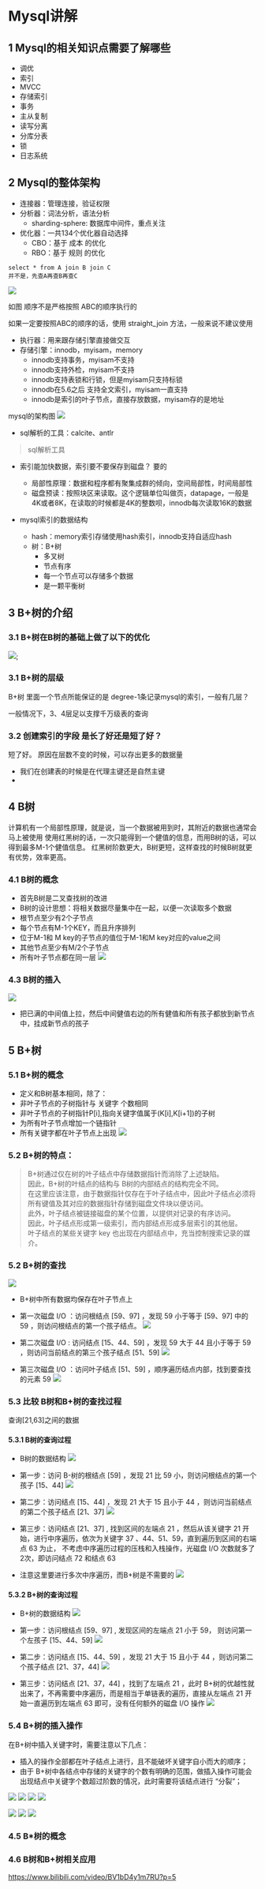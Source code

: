 # Mysql讲解

<!--https://www.bilibili.com/video/BV1bD4y1m7RU?from=search&seid=2211861062542380942-->

## 1 Mysql的相关知识点需要了解哪些
* 调优
* 索引
* MVCC
* 存储索引
* 事务
* 主从复制
* 读写分离
* 分库分表
* 锁
* 日志系统

## 2 Mysql的整体架构
* 连接器：管理连接，验证权限
* 分析器：词法分析，语法分析
  * sharding-sphere: 数据库中间件，重点关注
* 优化器：一共134个优化器自动选择
  * CBO：基于 成本 的优化
  * RBO：基于 规则 的优化
```
select * from A join B join C
并不是，先查A再查B再查C
```
![](images/2F4733C7-00F5-4417-9F45-15F56F1040F6.png)

如图 顺序不是严格按照 ABC的顺序执行的

如果一定要按照ABC的顺序的话，使用 straight_join 方法，一般来说不建议使用

* 执行器：用来跟存储引擎直接做交互
* 存储引擎：innodb，myisam，memory
  * innodb支持事务，myisam不支持
  * innodb支持外检，myisam不支持
  * innodb支持表锁和行锁，但是myisam只支持标锁
  * innodb在5.6之后 支持全文索引，myisam一直支持
  * innodb是索引的叶子节点，直接存放数据，myisam存的是地址

mysql的架构图
![](images/A763A8FE-6D1C-4668-83C6-8D707706D388.png)

* sql解析的工具：calcite、antlr
> sql解析工具

* 索引能加快数据，索引要不要保存到磁盘？ 要的
  * 局部性原理：数据和程序都有聚集成群的倾向，空间局部性，时间局部性
  * 磁盘预读：按照块区来读取。这个逻辑单位叫做页，datapage，一般是4K或者8K，在读取的时候都是4K的整数呗，innodb每次读取16K的数据

* mysql索引的数据结构
  * hash：memory索引存储使用hash索引，innodb支持自适应hash
  * 树：B+树
    * 多叉树
    * 节点有序
    * 每一个节点可以存储多个数据
    * 是一颗平衡树

## 3 B+树的介绍
### 3.1 B+树在B树的基础上做了以下的优化
![](images/51D1F684-91FC-4E95-9B89-0AD42B959206.png);

### 3.1 B+树的层级
B+树 里面一个节点所能保证的是 degree-1条记录mysql的索引，一般有几层？

一般情况下，3、4层足以支撑千万级表的查询

### 3.2 创建索引的字段 是长了好还是短了好？
短了好。 原因在层数不变的时候，可以存出更多的数据量

* 我们在创建表的时候是在代理主键还是自然主键
* 

## 4 B树
计算机有一个局部性原理，就是说，当一个数据被用到时，其附近的数据也通常会马上被使用
使用红黑树的话，一次只能得到一个健值的信息，而用B树的话，可以得到最多M-1个健值信息。
红黑树阶数更大，B树更短，这样查找的时候B树就更有优势，效率更高。

### 4.1 B树的概念
* 首先B树是二叉查找树的改进
* B树的设计思想：将相关数据尽量集中在一起，以便一次读取多个数据
* 根节点至少有2个子节点
* 每个节点有M-1个KEY，而且升序排列
* 位于M-1和 M key的子节点的值位于M-1和M key对应的value之间
* 其他节点至少有M/2个子节点
* 所有叶子节点都在同一层
![](images/1BDFEE5A-D560-4A2F-BFB4-BDBD340D9BA0.png)
### 4.3 B树的插入
![](images/A763A8FE-6D1C-4668-83C6-8D707706D389.png)
* 把已满的中间值上拉，然后中间健值右边的所有健值和所有孩子都放到新节点中，挂成新节点的孩子

## 5 B+树
<!--https://zhuanlan.zhihu.com/p/149287061-->
### 5.1 B+树的概念
* 定义和B树基本相同，除了：
* 非叶子节点的子树指针与 关键字 个数相同
* 非叶子节点的子树指针P[i],指向关键字值属于(K[i],K[i+1])的子树
* 为所有叶子节点增加一个链指针
* 所有关键字都在叶子节点上出现
![](images/FD7B6B11-80A9-40FF-93FE-4D5B5F176D5B.png)

### 5.2  B+树的特点：
> B+树通过仅在树的叶子结点中存储数据指针而消除了上述缺陷。  
> 因此，B+树的叶结点的结构与 B树的内部结点的结构完全不同。  
> 在这里应该注意，由于数据指针仅存在于叶子结点中，因此叶子结点必须将所有键值及其对应的数据指针存储到磁盘文件块以便访问。  
> 此外，叶子结点被链接磁盘的某个位置，以提供对记录的有序访问。  
> 因此，叶子结点形成第一级索引，而内部结点形成多层索引的其他层。  
> 叶子结点的某些关键字 key 也出现在内部结点中，充当控制搜索记录的媒介。

### 5.2 B+树的查找
![](images/7129440A-671C-4611-BA47-4F8569FEDC3D.png)
* B+树中所有数据均保存在叶子节点上

* 第一次磁盘 I/O ：访问根结点 [59、97] ，发现 59 小于等于 [59、97] 中的 59 ，则访问根结点的第一个孩子结点。
![](images/2F3B4C0C-6D48-4769-B162-A62E5CC22878.png)
* 第二次磁盘 I/O : 访问结点 [15、44、59] ，发现 59 大于 44 且小于等于 59 ，则访问当前结点的第三个孩子结点 [51、59]
![](images/D2BF1EE9-C196-4578-BA02-4442910EA468.png)
* 第三次磁盘 I/O ：访问叶子结点 [51、59] ，顺序遍历结点内部，找到要查找的元素 59
![](images/87A304AF-6273-418E-98CC-D4021A24B5DB.png)

### 5.3 比较 B树和B+树的查找过程
查询[21,63]之间的数据

#### 5.3.1 B树的查询过程

* B树的数据结构
![](images/36CF5EB9-84B9-4244-B5E7-6B7714509544.png)

* 第一步：访问 B-树的根结点 [59] ，发现 21 比 59 小，则访问根结点的第一个孩子 [15、44]
![](images/AC194514-EB1F-41BB-8A90-8AB0ADDC2A68.png)

* 第二步：访问结点 [15、44] ，发现 21 大于 15 且小于 44 ，则访问当前结点的第二个孩子结点 [21、37]
![](images/C751AB13-2A72-483A-A405-A46D8601DF8B.png)

* 第三步：访问结点 [21、37] , 找到区间的左端点 21 ，然后从该关键字 21 开始，进行中序遍历，依次为关键字 37 、44、51、59，直到遍历到区间的右端点 63 为止， 不考虑中序遍历过程的压栈和入栈操作，光磁盘 I/O 次数就多了 2次，即访问结点 72 和结点 63
* 注意这里要进行多次中序遍历，而B+树是不需要的
![](images/CBE2BFD6-F98D-4032-BAEE-963F9A5EB76C.png)

#### 5.3.2 B+树的查询过程

* B+树的数据结构
![](images/07C8D86B-DCAC-4890-84E0-A3AA21045F5C.png)

* 第一步：访问根结点 [59、97] , 发现区间的左端点 21 小于 59， 则访问第一个左孩子 [15、44、59]
![](images/AA7C268D-A8DA-4E95-A47D-5D816F526F58.png)

* 第二步：访问结点 [15、44、59] ，发现 21 大于 15 且小于 44 ，则访问第二个孩子结点 [21、37，44]
![](images/A0A4731E-2769-4B31-BEAD-D9C000030203.png)

* 第三步：访问结点 [21、37，44] ，找到了左端点 21 ，此时 B+树的优越性就出来了，不再需要中序遍历，而是相当于单链表的遍历，直接从左端点 21 开始一直遍历到左端点 63 即可，没有任何额外的磁盘 I/O 操作
![](images/2BA9E8F0-4A39-46C3-9994-9BD831F43926.png)

### 5.4 B+树的插入操作
在B+树中插入关键字时，需要注意以下几点：

* 插入的操作全部都在叶子结点上进行，且不能破坏关键字自小而大的顺序；
* 由于 B+树中各结点中存储的关键字的个数有明确的范围，做插入操作可能会出现结点中关键字个数超过阶数的情况，此时需要将该结点进行 “分裂”；

![](images/FD7B6B11-80A9-40FF-93FE-4D5B5F176D51.gif)
![](images/FD7B6B11-80A9-40FF-93FE-4D5B5F176D52.gif)
![](images/FD7B6B11-80A9-40FF-93FE-4D5B5F176D53.gif)
![](images/FD7B6B11-80A9-40FF-93FE-4D5B5F176D54.gif)


![](images/FD7B6B11-80A9-40FF-93FE-4D5B5F176D55.gif)
![](images/FD7B6B11-80A9-40FF-93FE-4D5B5F176D56.gif)
![](images/FD7B6B11-80A9-40FF-93FE-4D5B5F176D57.gif)
### 4.5 B*树的概念
### 4.6 B树和B+树相关应用
https://www.bilibili.com/video/BV1bD4y1m7RU?p=5


